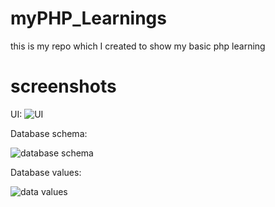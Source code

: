 # myPHP_Learnings
this is my repo which I created to show my basic php learning 


# screenshots

UI: 
![UI](https://github.com/Shevaitverma/myPHP_Learnings/assets/54855567/e7443089-10e0-4d79-aeb3-be82cc667773)

Database schema: 

![database schema](https://github.com/Shevaitverma/myPHP_Learnings/assets/54855567/d1490210-8e4e-4541-8943-d80d79bea8a9)


Database values:

![data values](https://github.com/Shevaitverma/myPHP_Learnings/assets/54855567/8f762479-e7e0-42c1-8076-80b8bdc8e804)
